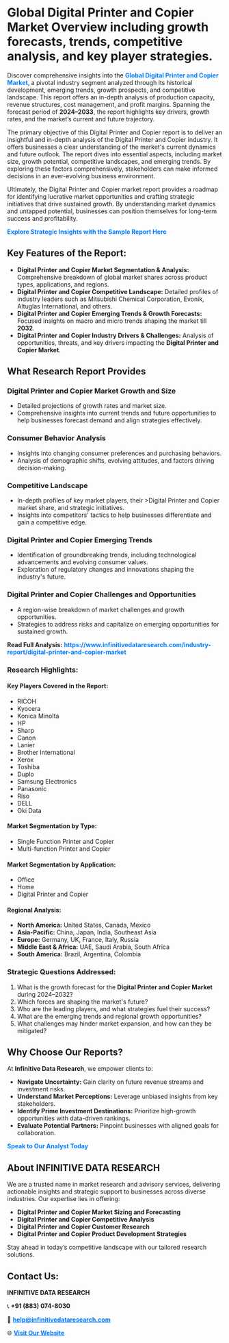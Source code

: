 <h1>Global Digital Printer and Copier Market Overview including growth forecasts, trends, competitive analysis, and key player strategies.</h1>
<p>
Discover comprehensive insights into the 
<a href="https://www.infinitivedataresearch.com/industry-report/digital-printer-and-copier-market" rel="dofollow" style="color: #007BFF; text-decoration: none;"><strong>Global Digital Printer and Copier Market</strong></a>, a pivotal industry segment analyzed through its historical development, emerging trends, growth prospects, and competitive landscape. This report offers an in-depth analysis of production capacity, revenue structures, cost management, and profit margins. Spanning the forecast period of <strong>2024–2033</strong>, the report highlights key drivers, growth rates, and the market’s current and future trajectory.
</p>
<p>
The primary objective of this Digital Printer and Copier report is to deliver an insightful and in-depth analysis of the Digital Printer and Copier industry. It offers businesses a clear understanding of the market's current dynamics and future outlook. The report dives into essential aspects, including market size, growth potential, competitive landscapes, and emerging trends. By exploring these factors comprehensively, stakeholders can make informed decisions in an ever-evolving business environment.
</p>
<p>
Ultimately, the Digital Printer and Copier market report provides a roadmap for identifying lucrative market opportunities and crafting strategic initiatives that drive sustained growth. By understanding market dynamics and untapped potential, businesses can position themselves for long-term success and profitability.
</p>
<p>
<a href="https://www.infinitivedataresearch.com/request-sample/reportId=102595" style="color: #007BFF; text-decoration: none;"><strong>Explore Strategic Insights with the Sample Report Here</strong></a>
</p>

<h2>Key Features of the Report:</h2>
<ul>
<li><strong>Digital Printer and Copier Market Segmentation & Analysis:</strong> Comprehensive breakdown of global market shares across product types, applications, and regions.</li>
<li><strong>Digital Printer and Copier Competitive Landscape:</strong> Detailed profiles of industry leaders such as Mitsubishi Chemical Corporation, Evonik, Altuglas International, and others.</li>
<li><strong>Digital Printer and Copier Emerging Trends & Growth Forecasts:</strong> Focused insights on macro and micro trends shaping the market till <strong>2032</strong>.</li>
<li><strong>Digital Printer and Copier Industry Drivers & Challenges:</strong> Analysis of opportunities, threats, and key drivers impacting the <strong>Digital Printer and Copier Market</strong>.</li>
</ul>

<h2>What Research Report Provides</h2>
<h3>Digital Printer and Copier Market Growth and Size</h3>
<ul>
<li>Detailed projections of growth rates and market size.</li>
<li>Comprehensive insights into current trends and future opportunities to help businesses forecast demand and align strategies effectively.</li>
</ul>

<h3>Consumer Behavior Analysis</h3>
<ul>
<li>Insights into changing consumer preferences and purchasing behaviors.</li>
<li>Analysis of demographic shifts, evolving attitudes, and factors driving decision-making.</li>
</ul>

<h3>Competitive Landscape</h3>
<ul>
<li>In-depth profiles of key market players, their >Digital Printer and Copier market share, and strategic initiatives.</li>
<li>Insights into competitors' tactics to help businesses differentiate and gain a competitive edge.</li>
</ul>

<h3>Digital Printer and Copier Emerging Trends</h3>
<ul>
<li>Identification of groundbreaking trends, including technological advancements and evolving consumer values.</li>
<li>Exploration of regulatory changes and innovations shaping the industry's future.</li>
</ul>

<h3>Digital Printer and Copier Challenges and Opportunities</h3>
<ul>
<li>A region-wise breakdown of market challenges and growth opportunities.</li>
<li>Strategies to address risks and capitalize on emerging opportunities for sustained growth.</li>
</ul>
<p><strong>Read Full Analysis:</strong> <a href="https://www.infinitivedataresearch.com/industry-report/digital-printer-and-copier-market" rel="dofollow" style="color: #007BFF; text-decoration: none;"><strong>https://www.infinitivedataresearch.com/industry-report/digital-printer-and-copier-market</strong></a></p>
<h3>Research Highlights:</h3>
<h4>Key Players Covered in the Report:</h4>
<ul><li>RICOH</li><li>Kyocera</li><li>Konica Minolta</li><li>HP</li><li>Sharp</li><li>Canon</li><li>Lanier</li><li>Brother International</li><li>Xerox</li><li>Toshiba</li><li>Duplo</li><li>Samsung Electronics</li><li>Panasonic</li><li>Riso</li><li>DELL</li><li>Oki Data</li></ul>
<h4>Market Segmentation by Type:</h4>
<ul><li>Single Function Printer and Copier</li><li>Multi-function Printer and Copier</li></ul>
<h4>Market Segmentation by Application:</h4>
<ul><li>Office</li><li>Home</li><li>Digital Printer and Copier</li></ul>

<h4>Regional Analysis:</h4>
<ul>
<li><strong>North America:</strong> United States, Canada, Mexico</li>
<li><strong>Asia-Pacific:</strong> China, Japan, India, Southeast Asia</li>
<li><strong>Europe:</strong> Germany, UK, France, Italy, Russia</li>
<li><strong>Middle East & Africa:</strong> UAE, Saudi Arabia, South Africa</li>
<li><strong>South America:</strong> Brazil, Argentina, Colombia</li>
</ul>

<h3>Strategic Questions Addressed:</h3>
<ol>
<li>What is the growth forecast for the <strong>Digital Printer and Copier Market</strong> during 2024–2032?</li>
<li>Which forces are shaping the market's future?</li>
<li>Who are the leading players, and what strategies fuel their success?</li>
<li>What are the emerging trends and regional growth opportunities?</li>
<li>What challenges may hinder market expansion, and how can they be mitigated?</li>
</ol>

<h2>Why Choose Our Reports?</h2>
<p>At <strong>Infinitive Data Research</strong>, we empower clients to:</p>
<ul>
<li><strong>Navigate Uncertainty:</strong> Gain clarity on future revenue streams and investment risks.</li>
<li><strong>Understand Market Perceptions:</strong> Leverage unbiased insights from key stakeholders.</li>
<li><strong>Identify Prime Investment Destinations:</strong> Prioritize high-growth opportunities with data-driven rankings.</li>
<li><strong>Evaluate Potential Partners:</strong> Pinpoint businesses with aligned goals for collaboration.</li>
</ul>
<p><a href="https://www.infinitivedataresearch.com/industry-report/digital-printer-and-copier-market" rel="dofollow" style="color: #007BFF; text-decoration: none;"><strong>Speak to Our Analyst Today</strong></a></p>

<h2>About INFINITIVE DATA RESEARCH</h2>
<p>We are a trusted name in market research and advisory services, delivering actionable insights and strategic support to businesses across diverse industries. Our expertise lies in offering:</p>
<ul>
<li><strong>Digital Printer and Copier Market Sizing and Forecasting</strong></li>
<li><strong>Digital Printer and Copier Competitive Analysis</strong></li>
<li><strong>Digital Printer and Copier Customer Research</strong></li>
<li><strong>Digital Printer and Copier Product Development Strategies</strong></li>
</ul>
<p>Stay ahead in today’s competitive landscape with our tailored research solutions.</p>

<h2>Contact Us:</h2>
<p><strong>INFINITIVE DATA RESEARCH</strong></p>
<p>📞 <strong>+91 (883) 074-8030</strong></p>
<p>📧 <strong><a href="mailto:help@infinitivedataresearch.com" style="color: #007BFF;">help@infinitivedataresearch.com</a></strong></p>
<p>🌐 <strong><a href="https://www.infinitivedataresearch.com" rel="dofollow" style="color: #007BFF;">Visit Our Website</a></strong></p>